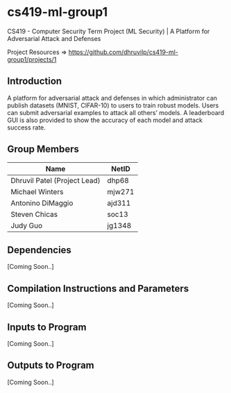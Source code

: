 # cs419-ml-group1
CS419 - Computer Security Term Project (ML Security) | A Platform for Adversarial Attack and Defenses

Project Resources => https://github.com/dhruvilp/cs419-ml-group1/projects/1

## Introduction
A platform for adversarial attack and defenses in which administrator can publish datasets (MNIST, CIFAR-10) to users to train robust models. Users can submit adversarial examples to attack all others’ models. A leaderboard GUI is also provided to show the accuracy of each model and attack success rate.

## Group Members
| Name | NetID |
| ------------ | ------------ |
| Dhruvil Patel (Project Lead) | dhp68 |
| Michael Winters | mjw271 |
| Antonino DiMaggio | ajd311 |
| Steven Chicas | soc13 |
| Judy Guo | jg1348 |

## Dependencies 
[Coming Soon..]

## Compilation Instructions and Parameters
[Coming Soon..]

## Inputs to Program 
[Coming Soon..]

## Outputs to Program
[Coming Soon..]

